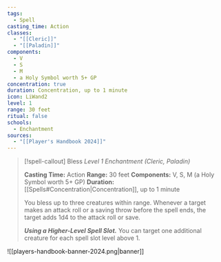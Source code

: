 ```yaml
---
tags:
  - Spell
casting_time: Action
classes:
  - "[[Cleric]]"
  - "[[Paladin]]"
components:
  - V
  - S
  - M
  - a Holy Symbol worth 5+ GP
concentration: true
duration: Concentration, up to 1 minute
icon: LiWand2
level: 1
range: 30 feet
ritual: false
schools:
  - Enchantment
sources: 
  - "[[Player's Handbook 2024]]"
---
```

>[!spell-callout] Bless
>_Level 1 Enchantment (Cleric, Paladin)_
>
>**Casting Time:** Action
>**Range:** 30 feet
>**Components:** V, S, M (a Holy Symbol worth 5+ GP)
>**Duration:** [[Spells#Concentration\|Concentration]], up to 1 minute
>
>You bless up to three creatures within range. Whenever a target makes an attack roll or a saving throw before the spell ends, the target adds 1d4 to the attack roll or save.
>
>**_Using a Higher-Level Spell Slot._** You can target one additional creature for each spell slot level above 1.


![[players-handbook-banner-2024.png|banner]]